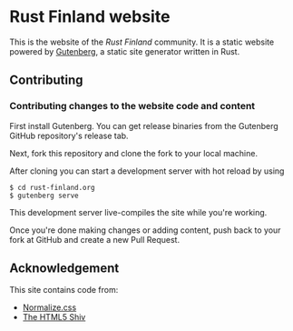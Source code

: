 # Rust Finland website

This is the website of the *Rust Finland* community. It is a static website
powered by [Gutenberg][3], a static site generator written in Rust.

## Contributing

### Contributing changes to the website code and content

First install Gutenberg. You can get release binaries from the Gutenberg GitHub
repository's release tab.

Next, fork this repository and clone the fork to your local machine.

After cloning you can start a development server with hot reload by using

    $ cd rust-finland.org
    $ gutenberg serve

This development server live-compiles the site while you're working.

Once you're done making changes or adding content, push back to your fork at
GitHub and create a new Pull Request.

## Acknowledgement

This site contains code from:

- [Normalize.css][1]
- [The HTML5 Shiv][2]

[1]: https://necolas.github.io/normalize.css/
[2]: https://github.com/aFarkas/html5shiv
[3]: https://www.getgutenberg.io/
